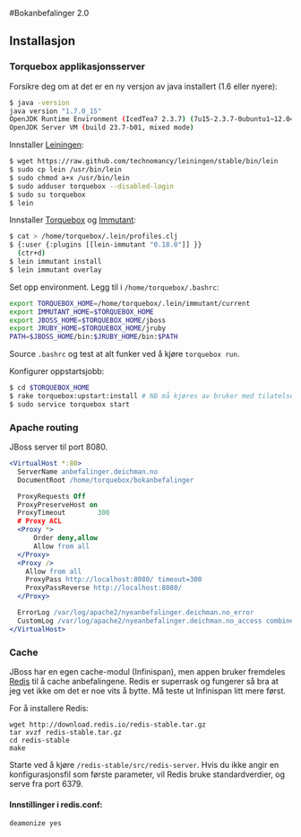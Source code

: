 #Bokanbefalinger 2.0

## Installasjon

### Torquebox applikasjonsserver
Forsikre deg om at det er en ny versjon av java installert (1.6 eller nyere):

```bash
$ java -version
java version "1.7.0_15"
OpenJDK Runtime Environment (IcedTea7 2.3.7) (7u15-2.3.7-0ubuntu1~12.04.1)
OpenJDK Server VM (build 23.7-b01, mixed mode)
```

Innstaller [Leiningen](http://leiningen.org/):

```bash
$ wget https://raw.github.com/technomancy/leiningen/stable/bin/lein
$ sudo cp lein /usr/bin/lein
$ sudo chmod a+x /usr/bin/lein
$ sudo adduser torquebox --disabled-login
$ sudo su torquebox
$ lein
```

Innstaller [Torquebox](http://torquebox.org) og [Immutant](http://immutang.org):

```bash
$ cat > /home/torquebox/.lein/profiles.clj
$ {:user {:plugins [[lein-immutant "0.18.0"]] }}
  (ctr+d)
$ lein immutant install
$ lein immutant overlay
```

Set opp environment. Legg til i `/home/torquebox/.bashrc`:

```bash
export TORQUEBOX_HOME=/home/torquebox/.lein/immutant/current
export IMMUTANT_HOME=$TORQUEBOX_HOME
export JBOSS_HOME=$TORQUEBOX_HOME/jboss
export JRUBY_HOME=$TORQUEBOX_HOME/jruby
PATH=$JBOSS_HOME/bin:$JRUBY_HOME/bin:$PATH
```

Source `.bashrc` og test at alt funker ved å kjøre `torquebox run`.

Konfigurer oppstartsjobb:

```bash
$ cd $TORQUEBOX_HOME
$ rake torquebox:upstart:install # NB må kjøres av bruker med tilatelse til å skrive til /etc/init.
$ sudo service torquebox start
```

### Apache routing
JBoss server til port 8080.

```apache
<VirtualHost *:80>
  ServerName anbefalinger.deichman.no
  DocumentRoot /home/torquebox/bokanbefalinger

  ProxyRequests Off
  ProxyPreserveHost on
  ProxyTimeout        300
  # Proxy ACL
  <Proxy *>
      Order deny,allow
      Allow from all
  </Proxy>
  <Proxy />
    Allow from all
    ProxyPass http://localhost:8080/ timeout=300
    ProxyPassReverse http://localhost:8080/
  </Proxy>

  ErrorLog /var/log/apache2/nyeanbefalinger.deichman.no_error
  CustomLog /var/log/apache2/nyeanbefalinger.deichman.no_access combined
</VirtualHost>
```

### Cache
JBoss har en egen cache-modul (Infinispan), men appen bruker fremdeles [Redis](http://redis.io/) til å cache anbefalingene. Redis er superrask og fungerer så bra at jeg vet ikke om det er noe vits å bytte. Må teste ut Infinispan litt mere først.

For å installere Redis:
```shell
wget http://download.redis.io/redis-stable.tar.gz
tar xvzf redis-stable.tar.gz
cd redis-stable
make
```

Starte ved å kjøre `/redis-stable/src/redis-server`. Hvis du ikke angir en konfigurasjonsfil som første parameter, vil Redis bruke standardverdier, og serve fra port 6379.

#### Innstillinger i redis.conf:
`deamonize yes`